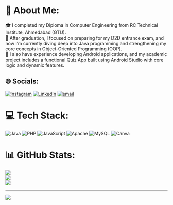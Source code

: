 # 💫 About Me:
🎓 I completed my Diploma in Computer Engineering from RC Technical Institute, Ahmedabad (GTU).<br>📘 After graduation, I focused on preparing for my D2D entrance exam, and now I’m currently diving deep into Java programming and strengthening my core concepts in Object-Oriented Programming (OOP).<br>📱 I also have experience developing Android applications, and my academic project includes a functional Quiz App built using Android Studio with core logic and dynamic features.


## 🌐 Socials:
[![Instagram](https://img.shields.io/badge/Instagram-%23E4405F.svg?logo=Instagram&logoColor=white)](https://instagram.com/dhvanit.jethva) [![LinkedIn](https://img.shields.io/badge/LinkedIn-%230077B5.svg?logo=linkedin&logoColor=white)](https://linkedin.com/in/dhvanitjethva) [![email](https://img.shields.io/badge/Email-D14836?logo=gmail&logoColor=white)](mailto:idhvanitjethva@gmail.com) 

# 💻 Tech Stack:
![Java](https://img.shields.io/badge/java-%23ED8B00.svg?style=for-the-badge&logo=openjdk&logoColor=white) ![PHP](https://img.shields.io/badge/php-%23777BB4.svg?style=for-the-badge&logo=php&logoColor=white) ![JavaScript](https://img.shields.io/badge/javascript-%23323330.svg?style=for-the-badge&logo=javascript&logoColor=%23F7DF1E) ![Apache](https://img.shields.io/badge/apache-%23D42029.svg?style=for-the-badge&logo=apache&logoColor=white) ![MySQL](https://img.shields.io/badge/mysql-4479A1.svg?style=for-the-badge&logo=mysql&logoColor=white) ![Canva](https://img.shields.io/badge/Canva-%2300C4CC.svg?style=for-the-badge&logo=Canva&logoColor=white)
# 📊 GitHub Stats:
![](https://github-readme-stats.vercel.app/api?username=dhvanitjethva&theme=dark&hide_border=false&include_all_commits=false&count_private=false)<br/>
![](https://nirzak-streak-stats.vercel.app/?user=dhvanitjethva&theme=dark&hide_border=false)<br/>
![](https://github-readme-stats.vercel.app/api/top-langs/?username=dhvanitjethva&theme=dark&hide_border=false&include_all_commits=false&count_private=false&layout=compact)

---
[![](https://visitcount.itsvg.in/api?id=dhvanitjethva&icon=0&color=0)](https://visitcount.itsvg.in)

<!-- Proudly created with GPRM ( https://gprm.itsvg.in ) -->
